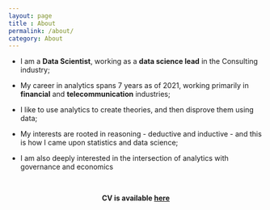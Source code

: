 ```yaml
---
layout: page
title : About
permalink: /about/
category: About
---
```




- I am a **Data Scientist**, working as a **data science lead** in the Consulting industry;  

- My career in analytics spans 7 years as of 2021, working primarily in **financial** and **telecommunication** industries;  

- I like to use analytics to create theories, and then disprove them using data;  

- My interests are rooted in reasoning - deductive and inductive - and this is how I came upon statistics and data science;  

- I am also deeply interested in the intersection of analytics with governance and economics


<br>
<center>
       <!--<p><strong><span class="manual">Ali Arsalan Kazmi</span></strong></p> -->
                <p><strong>CV is available <a href="{{ site.baseurl }}/assets/pdf/AAK_CV_new.pdf" target="_blank">here</a></strong></p>
</center>
<br>



